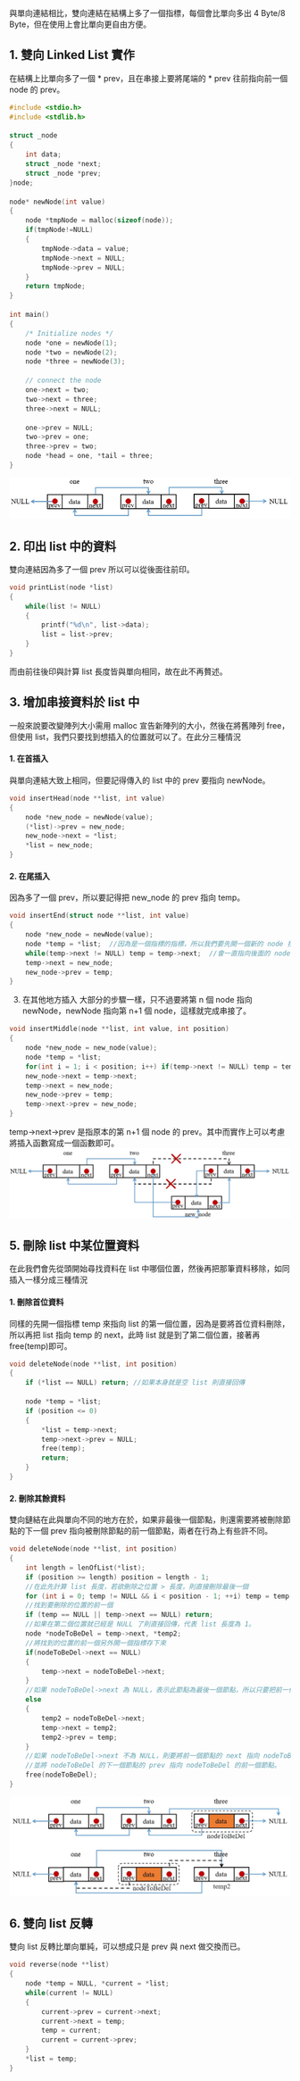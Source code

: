 與單向連結相比，雙向連結在結構上多了一個指標，每個會比單向多出 4 Byte/8 Byte，但在使用上會比單向更自由方便。

## 1. 雙向 Linked List 實作
在結構上比單向多了一個 * prev，且在串接上要將尾端的 * prev 往前指向前一個 node 的 prev。
```C
#include <stdio.h>
#include <stdlib.h>

struct _node
{
    int data;
    struct _node *next;
    struct _node *prev;
}node;

node* newNode(int value)
{
    node *tmpNode = malloc(sizeof(node));
    if(tmpNode!=NULL) 
    {
        tmpNode->data = value;
        tmpNode->next = NULL;
        tmpNode->prev = NULL;
    }
    return tmpNode;
}

int main()
{
    /* Initialize nodes */
    node *one = newNode(1);
    node *two = newNode(2);
    node *three = newNode(3);

    // connect the node
    one->next = two;
    two->next = three;
    three->next = NULL;
    
    one->prev = NULL;
    two->prev = one;
    three->prev = two;
    node *head = one, *tail = three;
}
```
![image](pic/Double-linked-list.jpg)

## 2. 印出 list 中的資料
雙向連結因為多了一個 prev 所以可以從後面往前印。
```C
void printList(node *list)
{
    while(list != NULL)
    {
        printf("%d\n", list->data);
        list = list->prev;
    }
}
```
而由前往後印與計算 list 長度皆與單向相同，故在此不再贅述。

## 3. 增加串接資料於 list 中
一般來說要改變陣列大小需用 malloc 宣告新陣列的大小，然後在將舊陣列 free，但使用 list，我們只要找到想插入的位置就可以了。在此分三種情況

#### 1. 在首插入
與單向連結大致上相同，但要記得傳入的 list 中的 prev 要指向 newNode。
```C
void insertHead(node **list, int value)
{
    node *new_node = newNode(value);
    (*list)->prev = new_node;
    new_node->next = *list;
    *list = new_node;
}
```

#### 2. 在尾插入
因為多了一個 prev，所以要記得把 new_node 的 prev 指向 temp。
```C
void insertEnd(struct node **list, int value)
{
    node *new_node = newNode(value);
    node *temp = *list;  //因為是一個指標的指標，所以我們要先開一個新的 node 指標指向 list
    while(temp->next != NULL) temp = temp->next;  //會一直指向後面的 node 直到最後一個
    temp->next = new_node;
    new_node->prev = temp;
}
```

3. 在其他地方插入
大部分的步驟一樣，只不過要將第 n 個 node 指向 newNode，newNode 指向第 n+1 個 node，這樣就完成串接了。
```C
void insertMiddle(node **list, int value, int position)
{
    node *new_node = new_node(value);
    node *temp = *list;
    for(int i = 1; i < position; i++) if(temp->next != NULL) temp = temp->next;
    new_node->next = temp->next;
    temp->next = new_node;
    new_node->prev = temp;
    temp->next->prev = new_node;
}
```
temp->next->prev 是指原本的第 n+1 個 node 的 prev。其中而實作上可以考慮將插入函數寫成一個函數即可。
![image](pic/DLL-insert-in-middle.jpg)

## 5. 刪除 list 中某位置資料
在此我們會先從頭開始尋找資料在 list 中哪個位置，然後再把那筆資料移除，如同插入一樣分成三種情況

#### 1. 刪除首位資料
同樣的先開一個指標 temp 來指向 list 的第一個位置，因為是要將首位資料刪除，所以再把 list 指向 temp 的 next，此時 list 就是到了第二個位置，接著再free(temp)即可。
```C
void deleteNode(node **list, int position) 
{
    if (*list == NULL) return; //如果本身就是空 list 則直接回傳

    node *temp = *list;
    if (position <= 0) 
    {
        *list = temp->next;
        temp->next->prev = NULL;
        free(temp);
        return;
    }
}
```

#### 2. 刪除其餘資料
雙向鏈結在此與單向不同的地方在於，如果非最後一個節點，則還需要將被刪除節點的下一個 prev 指向被刪除節點的前一個節點，兩者在行為上有些許不同。
```C
void deleteNode(node **list, int position)
{
    int length = lenOfList(*list);
    if (position >= length) position = length - 1;
    //在此先計算 list 長度，若欲刪除之位置 > 長度，則直接刪除最後一個
    for (int i = 0; temp != NULL && i < position - 1; ++i) temp = temp->next;
    //找到要刪除的位置的前一個
    if (temp == NULL || temp->next == NULL) return;
    //如果在第二個位置就已經是 NULL 了則直接回傳，代表 list 長度為 1。
    node *nodeToBeDel = temp->next, *temp2;
    //將找到的位置的前一個另外開一個指標存下來
    if(nodeToBeDel->next == NULL)
    {
        temp->next = nodeToBeDel->next;
    }
    //如果 nodeToBeDel->next 為 NULL，表示此節點為最後一個節點，所以只要把前一個節點的 next 指向 NULL 即可。
    else
    {
        temp2 = nodeToBeDel->next;
        temp->next = temp2;
        temp2->prev = temp;
    }
    //如果 nodeToBeDel->next 不為 NULL，則要將前一個節點的 next 指向 nodeToBeDel 的下一個節點
    //並將 nodeToBeDel 的下一個節點的 prev 指向 nodeToBeDel 的前一個節點。
    free(nodeToBeDel);
}
```
![image](pic/DLL-delete.jpg)

## 6. 雙向 list 反轉
雙向 list 反轉比單向單純，可以想成只是 prev 與 next 做交換而已。
```C
void reverse(node **list)
{
    node *temp = NULL, *current = *list;
    while(current != NULL)
    {
        current->prev = current->next;
        current->next = temp;
        temp = current;
        current = current->prev;
    }
    *list = temp;
}
```
